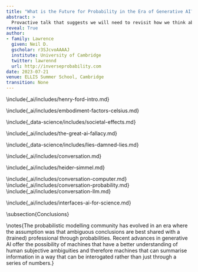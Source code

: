 ```yaml
---
title: "What is the Future for Probability in the Era of Generative AI?"
abstract: >
  Provactive talk that suggests we will need to revisit how we think about uncertainty.
reveal: True
author:
- family: Lawrence
  given: Neil D.
  gscholar: r3SJcvoAAAAJ
  institute: University of Cambridge
  twitter: lawrennd
  url: http://inverseprobability.com
date: 2023-07-21
venue: ELLIS Summer School, Cambridge
transition: None
---
```


<!-- Faster horse -->
\include{_ai/includes/henry-ford-intro.md}

<!-- Embodiment Factors -->
\include{_ai/includes/embodiment-factors-celsius.md}

<!-- Information Triangle -->
\include{_data-science/includes/societal-effects.md}

<!-- AI Fallacy -->
\include{_ai/includes/the-great-ai-fallacy.md}

<!-- Mathematical Statistics -->
\include{_data-science/includes/lies-damned-lies.md}

<!-- Conversation -->
\include{_ai/includes/conversation.md}

<!-- Fritz Heider -->
\include{_ai/includes/heider-simmel.md}

<!-- Conversation LLM -->
\include{_ai/includes/conversation-computer.md}
\include{_ai/includes/conversation-probability.md}
\include{_ai/includes/conversation-llm.md}


<!-- Interfaces AI for Science -->
\include{_ai/includes/interfaces-ai-for-science.md}

\subsection{Conclusions}

\notes{The probabilistic modelling community has evolved in an era where the assumption was that ambiguous conclusions are best shared with a (trained) professional through probabilities. Recent advances in generative AI offer the possibility of machines that have a better understanding of human subjective ambiguities and therefore machines that can summarise information in a way that can be interogated rather than just through a series of numbers.}

